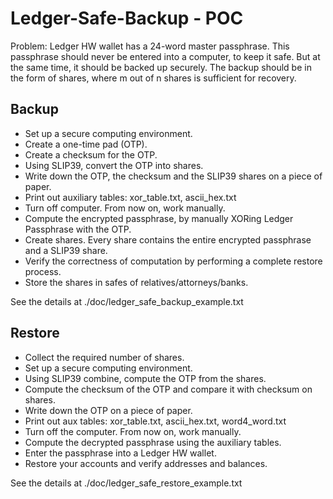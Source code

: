 # Ledger-Safe-Backup - POC

Problem:
Ledger HW wallet has a 24-word master passphrase. This passphrase should never be entered 
into a computer, to keep it safe. But at the same time, it should be backed up securely.
The backup should be in the form of shares, where m out of n shares is sufficient for recovery.

## Backup
- Set up a secure computing environment.
- Create a one-time pad (OTP).
- Create a checksum for the OTP.
- Using SLIP39, convert the OTP into shares.
- Write down the OTP, the checksum and the SLIP39 shares on a piece of paper.
- Print out auxiliary tables: xor_table.txt, ascii_hex.txt
- Turn off computer. From now on, work manually.
- Compute the encrypted passphrase, by manually XORing Ledger Passphrase with the OTP.
- Create shares. Every share contains the entire encrypted passphrase and a SLIP39 share.
- Verify the correctness of computation by performing a complete restore process.
- Store the shares in safes of relatives/attorneys/banks.

See the details at ./doc/ledger_safe_backup_example.txt

## Restore
- Collect the required number of shares.
- Set up a secure computing environment.
- Using SLIP39 combine, compute the OTP from the shares.
- Compute the checksum of the OTP and compare it with checksum on shares.
- Write down the OTP on a piece of paper.
- Print out aux tables: xor_table.txt, ascii_hex.txt, word4_word.txt
- Turn off the computer. From now on, work manually.
- Compute the decrypted passphrase using the auxiliary tables.
- Enter the passphrase into a Ledger HW wallet.
- Restore your accounts and verify addresses and balances.

See the details at ./doc/ledger_safe_restore_example.txt


